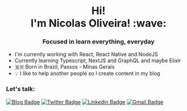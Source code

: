 <h1 align="center"> Hi!<br> I'm Nicolas Oliveira! :wave: </h1>
<h3 align="center">Focused in learn everything, everyday</h3>

- I'm currently working with React, React Native and NodeJS
- Currently learning Typescript, NextJS and GraphQL and maybe Elixir
- :brazil: Born in Brazil, Passos - Minas Gerais
- :bulb: I like to help another people so I create content in my blog

### Let's talk:
[![Blog Badge](https://img.shields.io/badge/-%20%20%20My%20Blog%20%20%20-d27728?style=flat-square&link=https://bruxo.hashnode.dev)](https://bruxo.hashnode.dev)
[![Twitter Badge](https://img.shields.io/badge/-@nickcagenick1-d27728?style=flat-square&labelColor=d27728&logo=twitter&logoColor=white&link=https://twitter.com/nickcagenick1)](https://twitter.com/nickcagenick1) 
[![Linkedin Badge](https://img.shields.io/badge/-Nicolas%20Oliveira-d27728?style=flat-square&logo=Linkedin&logoColor=white&link=https://www.linkedin.com/in/nicolasom/)](https://www.linkedin.com/in/nicolasom/) 
[![Gmail Badge](https://img.shields.io/badge/-nicolas.oliveira.ug@gmail.com-d27728?style=flat-square&logo=Gmail&logoColor=white&link=mailto:nicolas.oliveira.ug@gmail.com)](mailto:nicolas.oliveira.ug@gmail.com)
